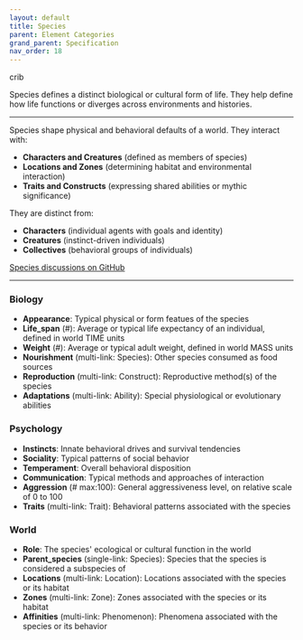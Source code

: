 ```yaml
---
layout: default
title: Species
parent: Element Categories
grand_parent: Specification
nav_order: 18
---
```


<span class="material-symbols-outlined">crib</span>

Species defines a distinct biological or cultural form of life. They help define how life functions or diverges across environments and histories.

--- 
  
Species shape physical and behavioral defaults of a world. They interact with:

- **Characters and Creatures** (defined as members of species)
- **Locations and Zones** (determining habitat and environmental interaction)
- **Traits and Constructs** (expressing shared abilities or mythic significance)

They are distinct from:

- **Characters** (individual agents with goals and identity)
- **Creatures** (instinct-driven individuals)
- **Collectives** (behavioral groups of individuals)

[Species discussions on GitHub](https://github.com/OnlyWorlds/OnlyWorlds/discussions/categories/species)

---
### Biology
- **Appearance**: Typical physical or form featues of the species
- **Life_span** (#): Average or typical life expectancy of an individual, defined in world TIME units
- **Weight** (#): Average or typical adult weight, defined in world MASS units
- **Nourishment** (multi-link: Species): Other species consumed as food sources
- **Reproduction** (multi-link: Construct): Reproductive method(s) of the species
- **Adaptations** (multi-link: Ability): Special physiological or evolutionary abilities

### Psychology
- **Instincts**: Innate behavioral drives and survival tendencies
- **Sociality**: Typical patterns of social behavior
- **Temperament**: Overall behavioral disposition
- **Communication**: Typical methods and approaches of interaction
- **Aggression** (# max:100): General aggressiveness level, on relative scale of 0 to 100
- **Traits** (multi-link: Trait): Behavioral patterns associated with the species

### World
- **Role**: The species' ecological or cultural function in the world
- **Parent_species** (single-link: Species): Species that the species is considered a subspecies of
- **Locations** (multi-link: Location): Locations associated with the species or its habitat
- **Zones** (multi-link: Zone): Zones associated with the species or its habitat
- **Affinities** (multi-link: Phenomenon): Phenomena associated with the species or its behavior

